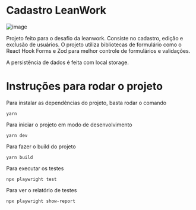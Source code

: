 # Cadastro LeanWork

![image](https://github.com/JoaoGabrielDaSilva/leanwork-challenger-react/assets/73562417/406730f1-f9ed-4ef4-8f9f-3a3d0dbed12c)


Projeto feito para o desafio da leanwork. Consiste no cadastro, edição e exclusão de usuários. 
O projeto utiliza bibliotecas de formulário como o React Hook Forms e Zod para melhor controle de formulários e validações.

A persistência de dados é feita com local storage.



# Instruções para rodar o projeto

Para instalar as dependências do projeto, basta rodar o comando
```console
yarn
```

Para iniciar o projeto em modo de desenvolvimento
```console
yarn dev
```

Para fazer o build do projeto
```console
yarn build
```

Para executar os testes 
```console
npx playwright test
```

Para ver o relatório de testes
```console
npx playwright show-report
```
